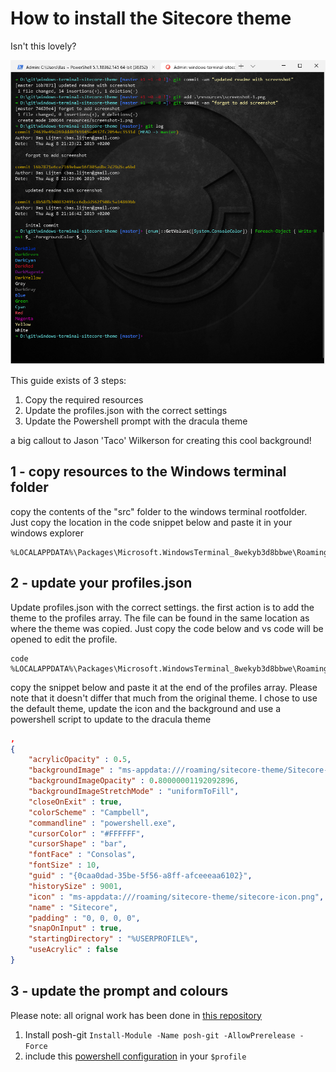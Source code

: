 # How to install the Sitecore theme

Isn't this lovely?

![Screenshot of sitecore Theme](./resources/screenshot-1.png)

This guide exists of 3 steps:

1) Copy the required resources
2) Update the profiles.json with the correct settings
3) Update the Powershell prompt with the dracula theme

a big callout to Jason 'Taco' Wilkerson for creating this cool background!

## 1 - copy resources to the Windows terminal folder

copy the contents of the "src" folder to the windows terminal rootfolder. Just copy the location in the code snippet below and paste it in your windows explorer

```
%LOCALAPPDATA%\Packages\Microsoft.WindowsTerminal_8wekyb3d8bbwe\RoamingState
```

## 2 - update your profiles.json

Update profiles.json with the correct settings. the first action is to add the theme to the profiles array. The file can be found in the same location as where the theme was copied. Just copy the code below and vs code will be opened to edit the profile.

```
code %LOCALAPPDATA%\Packages\Microsoft.WindowsTerminal_8wekyb3d8bbwe\RoamingState\profiles.json
```

copy the snippet below and paste it at the end of the profiles array. Please note that it doesn't differ that much from the original theme. I chose to use the default theme, update the icon and the background and use a powershell script to update to the dracula theme

```json
,
{
    "acrylicOpacity" : 0.5,
    "backgroundImage" : "ms-appdata:///roaming/sitecore-theme/Sitecore-Dark2.png",
    "backgroundImageOpacity" : 0.80000001192092896,
    "backgroundImageStretchMode" : "uniformToFill",
    "closeOnExit" : true,
    "colorScheme" : "Campbell",
    "commandline" : "powershell.exe",
    "cursorColor" : "#FFFFFF",
    "cursorShape" : "bar",
    "fontFace" : "Consolas",
    "fontSize" : 10,
    "guid" : "{0caa0dad-35be-5f56-a8ff-afceeeaa6102}",
    "historySize" : 9001,
    "icon" : "ms-appdata:///roaming/sitecore-theme/sitecore-icon.png",
    "name" : "Sitecore",
    "padding" : "0, 0, 0, 0",
    "snapOnInput" : true,
    "startingDirectory" : "%USERPROFILE%",
    "useAcrylic" : false
}
```

## 3 - update the prompt and colours

Please note: all orignal work has been done in [this repository](https://github.com/dracula/powershell)

1) Install posh-git ```Install-Module -Name posh-git -AllowPrerelease -Force```
2) include this [powershell configuration](https://github.com/dracula/powershell/blob/master/theme/dracula-prompt-configuration.ps1) in your ```$profile```


